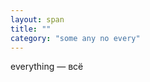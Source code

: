 ```yaml
---
layout: span
title: ""
category: "some any no every"
---
```

<section class='rules'><span><p>everything — всё</p></span></section>